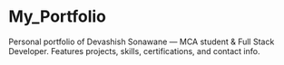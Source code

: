 # My_Portfolio
Personal portfolio of Devashish Sonawane — MCA student &amp; Full Stack Developer. Features projects, skills, certifications, and contact info.
